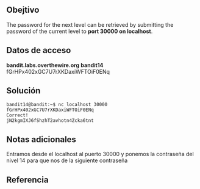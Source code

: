 ## Obejtivo
The password for the next level can be retrieved by submitting the password of the current level to **port 30000 on localhost**.
## Datos de acceso
**bandit.labs.overthewire.org**
**bandit14**
fGrHPx402xGC7U7rXKDaxiWFTOiF0ENq
## Solución 
```
bandit14@bandit:~$ nc localhost 30000
fGrHPx402xGC7U7rXKDaxiWFTOiF0ENq
Correct!
jN2kgmIXJ6fShzhT2avhotn4Zcka6tnt
```
## Notas adicionales 
Entramos desde el localhost al puerto 30000 y ponemos la contraseña del nivel 14 para que nos de la siguiente contraseña
## Referencia 